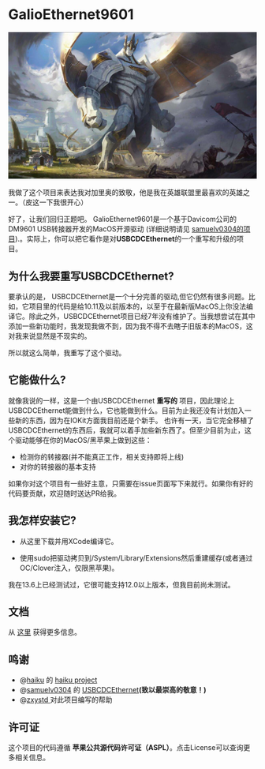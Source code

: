 # GalioEthernet9601

![Galio.jpg](./Documentation/Galio.jpg)



我做了这个项目来表达我对加里奥的致敬，他是我在英雄联盟里最喜欢的英雄之一。（皮这一下我很开心）

好了，让我们回归正题吧。 GalioEthernet9601是一个基于Davicom公司的DM9601 USB转接器开发的MacOS开源驱动  (详细说明请见 [samuelv0304的项目]( https://github.com/samuelv0304/USBCDCEthernet)).。实际上，你可以把它看作是对**USBCDCEthernet**的一个重写和升级的项目。

## 为什么我要重写USBCDCEthernet?

要承认的是， USBCDCEthernet是一个十分完善的驱动,但它仍然有很多问题。比如，它项目里的代码是给10.11及以前版本的，以至于在最新版MacOS上你没法编译它。除此之外，USBCDCEthernet项目已经7年没有维护了。当我想尝试在其中添加一些新功能时，我发现我做不到，因为我不得不去瞎子旧版本的MacOS，这对我来说显然是不现实的。

所以就这么简单，我重写了这个驱动。

## 它能做什么?

就像我说的一样，这是一个由USBCDCEthernet **重写的** 项目，因此理论上 USBCDCEthernet能做到什么，它也能做到什么。目前为止我还没有计划加入一些新的东西，因为在IOKit方面我目前还是个新手。 也许有一天，当它完全移植了USBCDCEthernet的东西后，我就可以着手加些新东西了。但至少目前为止，这个驱动能够在你的MacOS/黑苹果上做到这些：

- 检测你的转接器(并不能真正工作，相关支持即将上线)
- 对你的转接器的基本支持

如果你对这个项目有一些好主意，只需要在issue页面写下来就行。如果你有好的代码要贡献，欢迎随时送达PR给我。

## 我怎样安装它?

- 从这里下载并用XCode编译它。

- 使用sudo把驱动拷贝到/System/Library/Extensions然后重建缓存(或者通过OC/Clover注入，仅限黑苹果)。

我在13.6上已经测试过，它很可能支持12.0以上版本，但我目前尚未测试。

## 文档

从 [这里](https://github.com/startpenghubingzhou/GalioEthernet9601/blob/main/Documentation/DM9601-DS-P01-930914.pdf) 获得更多信息。



## 鸣谢

- @[haiku](https://github.com/haiku) 的 [haiku project](https://github.com/haiku/haiku)
- @[samuelv0304](https://github.com/samuelv0304) 的 [USBCDCEthernet](https://github.com/samuelv0304/USBCDCEthernet)**(致以最崇高的敬意！)**
- @[zxystd ](https://github.com/zxystd) 对此项目编写的帮助

## 许可证

这个项目的代码遵循 **苹果公共源代码许可证（ASPL）**。点击License可以查询更多相关信息。

